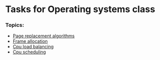 # Tasks for Operating systems class
### Topics: ###
* [Page replacement algorithms](https://www.geeksforgeeks.org/page-replacement-algorithms-in-operating-systems/)
* [Frame allocation](https://www.geeksforgeeks.org/operating-system-allocation-frames/)
* [Cpu load balancing](https://en.wikipedia.org/wiki/Load_balancing_(computing))
* [Cpu scheduling](https://www.geeksforgeeks.org/cpu-scheduling-in-operating-systems/)
